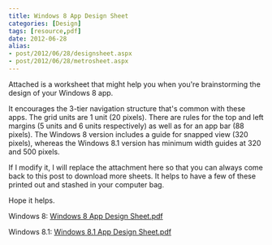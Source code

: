 ```yaml
---
title: Windows 8 App Design Sheet
categories: [Design]
tags: [resource,pdf]
date: 2012-06-28
alias:
- post/2012/06/28/designsheet.aspx
- post/2012/06/28/metrosheet.aspx
---
```


Attached is a worksheet that might help you when you're brainstorming the design of your Windows 8 app.

It encourages the 3-tier navigation structure that's common with these apps. The grid units are 1 unit (20 pixels). There are rules for the top and left margins (5 units and 6 units respectively) as well as for an app bar (88 pixels). The Windows 8 version includes a guide for snapped view (320 pixels), whereas the Windows 8.1 version has minimum width guides at 320 and 500 pixels.

If I modify it, I will replace the attachment here so that you can always come back to this post to download more sheets. It helps to have a few of these printed out and stashed in your computer bag.

Hope it helps.

Windows 8: [Windows 8 App Design Sheet.pdf](/bcms-media/Files/Download?id=4885396f-5396-42c2-a67e-a35300380a7d)

Windows 8.1: [Windows 8.1 App Design Sheet.pdf](/bcms-media/Files/Download?id=3dda833c-7285-4da3-bc49-a35300380a99)